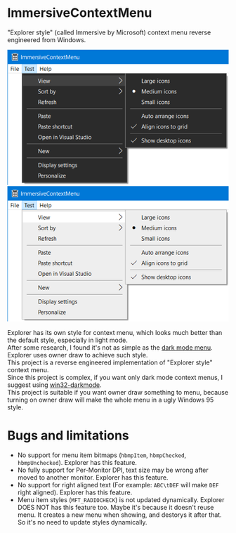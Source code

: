 # ImmersiveContextMenu
"Explorer style" (called Immersive by Microsoft) context menu reverse engineered from Windows.

![Dark screenshot](https://github.com/ysc3839/ImmersiveContextMenu/raw/master/dark.png)
![Light screenshot](https://github.com/ysc3839/ImmersiveContextMenu/raw/master/light.png)

Explorer has its own style for context menu, which looks much better than the default style, especially in light mode.\
After some research, I found it's not as simple as the [dark mode menu](https://github.com/ysc3839/win32-darkmode). Explorer uses owner draw to achieve such style.\
This project is a reverse engineered implementation of "Explorer style" context menu.\
Since this project is complex, if you want only dark mode context menus, I suggest using [win32-darkmode](https://github.com/ysc3839/win32-darkmode).\
This project is suitable if you want owner draw something to menu, because turning on owner draw will make the whole menu in a ugly Windows 95 style.

# Bugs and limitations
* No support for menu item bitmaps (`hbmpItem`, `hbmpChecked`, `hbmpUnchecked`). Explorer has this feature.
* No fully support for Per-Monitor DPI, text size may be wrong after moved to another monitor. Explorer has this feature.
* No support for right aligned text (For example: `ABC\tDEF` will make `DEF` right aligned). Explorer has this feature.
* Menu item styles (`MFT_RADIOCHECK`) is not updated dynamically. Explorer DOES NOT has this feature too. Maybe it's because it doesn't reuse menu. It creates a new menu when showing, and destorys it after that. So it's no need to update styles dynamically.
